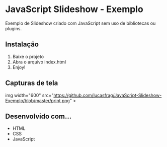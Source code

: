 # JavaScript Slideshow - Exemplo
Exemplo de Slideshow criado com JavaScript sem uso de bibliotecas ou plugins.

## Instalação
1. Baixe o projeto
2. Abra o arquivo index.html
3. Enjoy!

## Capturas de tela
img width="600" src="https://github.com/lucasfrag/JavaScript-Slideshow-Exemplo/blob/master/print.png" >

## Desenvolvido com...

* HTML
* CSS
* JavaScript
